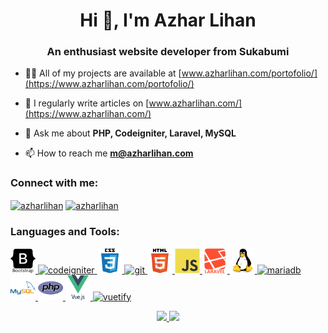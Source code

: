 <h1 align="center">Hi 👋, I'm Azhar Lihan</h1>
<h3 align="center">An enthusiast website developer from Sukabumi</h3>

- 👨‍💻 All of my projects are available at [www.azharlihan.com/portofolio/](https://www.azharlihan.com/portofolio/)

- 📝 I regularly write articles on [www.azharlihan.com/](https://www.azharlihan.com/)

- 💬 Ask me about **PHP, Codeigniter, Laravel, MySQL**

- 📫 How to reach me **m@azharlihan.com**

<h3 align="left">Connect with me:</h3>
<p align="left">
<a href="https://linkedin.com/in/azharlihan" target="blank"><img align="center" src="https://raw.githubusercontent.com/rahuldkjain/github-profile-readme-generator/master/src/images/icons/Social/linked-in-alt.svg" alt="azharlihan" height="30" width="40" /></a>
<a href="https://instagram.com/azharlihan" target="blank"><img align="center" src="https://raw.githubusercontent.com/rahuldkjain/github-profile-readme-generator/master/src/images/icons/Social/instagram.svg" alt="azharlihan" height="30" width="40" /></a>
</p>

<h3 align="left">Languages and Tools:</h3>
<p align="left"> <a href="https://getbootstrap.com" target="_blank"> <img src="https://raw.githubusercontent.com/devicons/devicon/master/icons/bootstrap/bootstrap-plain-wordmark.svg" alt="bootstrap" width="40" height="40"/> </a> <a href="https://codeigniter.com" target="_blank"> <img src="https://cdn.worldvectorlogo.com/logos/codeigniter.svg" alt="codeigniter" width="40" height="40"/> </a> <a href="https://www.w3schools.com/css/" target="_blank"> <img src="https://raw.githubusercontent.com/devicons/devicon/master/icons/css3/css3-original-wordmark.svg" alt="css3" width="40" height="40"/> </a> <a href="https://git-scm.com/" target="_blank"> <img src="https://www.vectorlogo.zone/logos/git-scm/git-scm-icon.svg" alt="git" width="40" height="40"/> </a> <a href="https://www.w3.org/html/" target="_blank"> <img src="https://raw.githubusercontent.com/devicons/devicon/master/icons/html5/html5-original-wordmark.svg" alt="html5" width="40" height="40"/> </a> <a href="https://developer.mozilla.org/en-US/docs/Web/JavaScript" target="_blank"> <img src="https://raw.githubusercontent.com/devicons/devicon/master/icons/javascript/javascript-original.svg" alt="javascript" width="40" height="40"/> </a> <a href="https://laravel.com/" target="_blank"> <img src="https://raw.githubusercontent.com/devicons/devicon/master/icons/laravel/laravel-plain-wordmark.svg" alt="laravel" width="40" height="40"/> </a> <a href="https://www.linux.org/" target="_blank"> <img src="https://raw.githubusercontent.com/devicons/devicon/master/icons/linux/linux-original.svg" alt="linux" width="40" height="40"/> </a> <a href="https://mariadb.org/" target="_blank"> <img src="https://www.vectorlogo.zone/logos/mariadb/mariadb-icon.svg" alt="mariadb" width="40" height="40"/> </a> <a href="https://www.mysql.com/" target="_blank"> <img src="https://raw.githubusercontent.com/devicons/devicon/master/icons/mysql/mysql-original-wordmark.svg" alt="mysql" width="40" height="40"/> </a> <a href="https://www.php.net" target="_blank"> <img src="https://raw.githubusercontent.com/devicons/devicon/master/icons/php/php-original.svg" alt="php" width="40" height="40"/> </a> <a href="https://vuejs.org/" target="_blank"> <img src="https://raw.githubusercontent.com/devicons/devicon/master/icons/vuejs/vuejs-original-wordmark.svg" alt="vuejs" width="40" height="40"/> </a> <a href="https://vuetifyjs.com/en/" target="_blank"> <img src="https://bestofjs.org/logos/vuetify.svg" alt="vuetify" width="40" height="40"/> </a> </p>

<p align="center">
  <a href="https://github.com/azharlihan">
    <picture height="200">
      <source
        srcset="https://github-readme-stats.azharlihan.com/api?username=azharlihan&show_icons=true&show=prs_merged&hide=stars&theme=catppuccin_mocha"
        media="(prefers-color-scheme: dark)"
      />
      <source
        srcset="https://github-readme-stats.azharlihan.com/api?username=azharlihan&show_icons=true&show=prs_merged&hide=stars&theme=vue"
        media="(prefers-color-scheme: light), (prefers-color-scheme: no-preference)"
      />
      <img height="200" src="https://github-readme-stats.azharlihan.com/api?username=azharlihan&show_icons=true&show=prs_merged&hide=stars&theme=vue" />
    </picture>
  </a>
  <a href="https://github.com/azharlihan">
    <picture height="200">
      <source
        srcset="https://github-readme-stats.azharlihan.com/api/top-langs?username=azharlihan&show_icons=true&locale=en&layout=donut&theme=catppuccin_mocha"
        media="(prefers-color-scheme: dark)"
      />
      <source
          srcset="https://github-readme-stats.azharlihan.com/api/top-langs?username=azharlihan&show_icons=true&locale=en&layout=donut&theme=vue"
          media="(prefers-color-scheme: light), (prefers-color-scheme: no-preference)"
      />
      <img height="200" src="https://github-readme-stats.azharlihan.com/api/top-langs?username=azharlihan&show_icons=true&locale=en&layout=donut&theme=vue" />
    </picture>
  </a>
</p>
